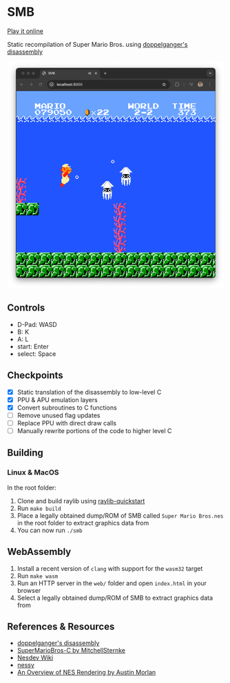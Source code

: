 # SMB

[Play it online](https://nathsou.github.io/smb/)

Static recompilation of Super Mario Bros. using [doppelganger's disassembly](https://www.romhacking.net/documents/344/)

[![SMB C port running in the browser](res/smb-demo.png)](https://nathsou.github.io/smb)

## Controls

- D-Pad: WASD
- B: K
- A: L
- start: Enter
- select: Space

## Checkpoints

- [x] Static translation of the disassembly to low-level C
- [x] PPU & APU emulation layers
- [x] Convert subroutines to C functions
- [ ] Remove unused flag updates
- [ ] Replace PPU with direct draw calls
- [ ] Manually rewrite portions of the code to higher level C

## Building

### Linux & MacOS

In the root folder:

1. Clone and build raylib using [raylib-quickstart](https://github.com/raylib-extras/raylib-quickstart)
2. Run `make build`
3. Place a legally obtained dump/ROM of SMB called `Super Mario Bros.nes` in the root folder to extract graphics data from
4. You can now run `./smb`

## WebAssembly

1. Install a recent version of `clang` with support for the `wasm32` target
2. Run `make wasm`
3. Run an HTTP server in the `web/` folder and open `index.html` in your browser
4. Select a legally obtained dump/ROM of SMB to extract graphics data from

## References & Resources

- [doppelganger's disassembly](https://www.romhacking.net/documents/344/)
- [SuperMarioBros-C by MitchellSternke](https://github.com/MitchellSternke/SuperMarioBros-C)
- [Nesdev Wiki](https://www.nesdev.org/wiki/Nesdev_Wiki)
- [nessy](https://github.com/nathsou/nessy)
- [An Overview of NES Rendering by Austin Morlan](https://austinmorlan.com/posts/nes_rendering_overview/)
